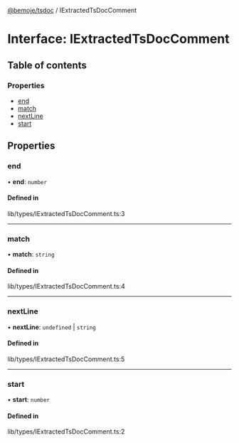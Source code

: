 [@bemoje/tsdoc](https://github.com/bemoje/tsmono/blob/main/pkg/tsdoc/docs/md/index.md) / IExtractedTsDocComment

# Interface: IExtractedTsDocComment

## Table of contents

### Properties

- [end](https://github.com/bemoje/tsmono/blob/main/pkg/tsdoc/docs/md/interfaces/IExtractedTsDocComment.md#end)
- [match](https://github.com/bemoje/tsmono/blob/main/pkg/tsdoc/docs/md/interfaces/IExtractedTsDocComment.md#match)
- [nextLine](https://github.com/bemoje/tsmono/blob/main/pkg/tsdoc/docs/md/interfaces/IExtractedTsDocComment.md#nextline)
- [start](https://github.com/bemoje/tsmono/blob/main/pkg/tsdoc/docs/md/interfaces/IExtractedTsDocComment.md#start)

## Properties

### end

• **end**: `number`

#### Defined in

lib/types/IExtractedTsDocComment.ts:3

___

### match

• **match**: `string`

#### Defined in

lib/types/IExtractedTsDocComment.ts:4

___

### nextLine

• **nextLine**: `undefined` \| `string`

#### Defined in

lib/types/IExtractedTsDocComment.ts:5

___

### start

• **start**: `number`

#### Defined in

lib/types/IExtractedTsDocComment.ts:2
